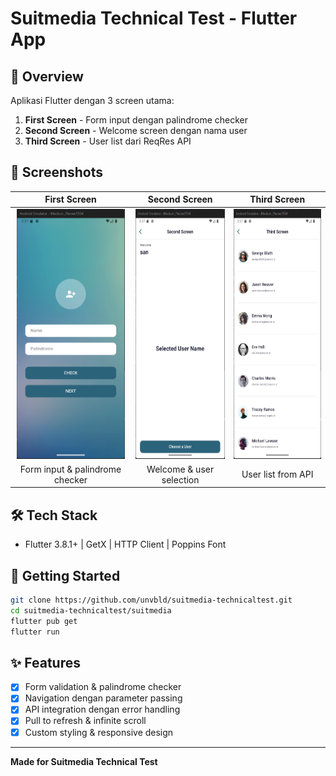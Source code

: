# Suitmedia Technical Test - Flutter App

## 📱 Overview

Aplikasi Flutter dengan 3 screen utama:
1. **First Screen** - Form input dengan palindrome checker
2. **Second Screen** - Welcome screen dengan nama user
3. **Third Screen** - User list dari ReqRes API

## 📸 Screenshots

| First Screen | Second Screen | Third Screen |
|:---:|:---:|:---:|
| <img src="suitmedia/assets/images/first_screen.png" alt="First Screen" height="400"/> | <img src="suitmedia/assets/images/second_screen.png" alt="Second Screen" height="400"/> | <img src="suitmedia/assets/images/third_screen.png" alt="Third Screen" height="400"/> |
| Form input & palindrome checker | Welcome & user selection | User list from API |

## 🛠 Tech Stack

- Flutter 3.8.1+ | GetX | HTTP Client | Poppins Font

## 🚀 Getting Started

```bash
git clone https://github.com/unvbld/suitmedia-technicaltest.git
cd suitmedia-technicaltest/suitmedia
flutter pub get
flutter run
```

## ✨ Features

- [x] Form validation & palindrome checker
- [x] Navigation dengan parameter passing  
- [x] API integration dengan error handling
- [x] Pull to refresh & infinite scroll
- [x] Custom styling & responsive design

---

**Made for Suitmedia Technical Test**

